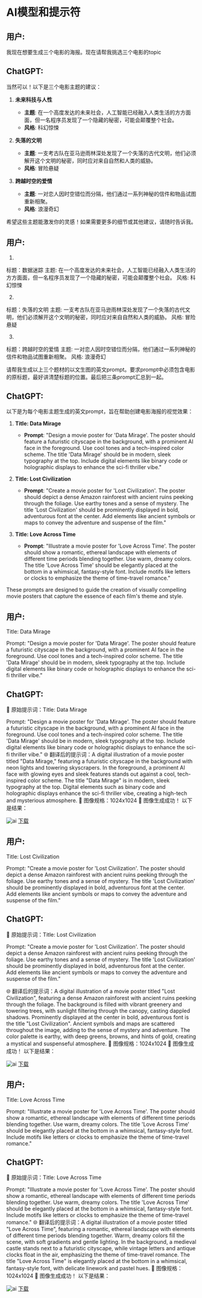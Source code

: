 # AI模型和提示符

## 用户:
我现在想要生成三个电影的海报。现在请帮我挑选三个电影的topic

## ChatGPT:
当然可以！以下是三个电影主题的建议：

1. **未来科技与人性**  
   - **主题**: 在一个高度发达的未来社会，人工智能已经融入人类生活的方方面面，但一名程序员发现了一个隐藏的秘密，可能会颠覆整个社会。
   - **风格**: 科幻惊悚

2. **失落的文明**  
   - **主题**: 一支考古队在亚马逊雨林深处发现了一个失落的古代文明，他们必须解开这个文明的秘密，同时应对来自自然和人类的威胁。
   - **风格**: 冒险悬疑

3. **跨越时空的爱情**  
   - **主题**: 一对恋人因时空错位而分隔，他们通过一系列神秘的信件和物品试图重新相聚。
   - **风格**: 浪漫奇幻

希望这些主题能激发你的灵感！如果需要更多的细节或其他建议，请随时告诉我。

## 用户:
1.
标题：数据迷踪
主题: 在一个高度发达的未来社会，人工智能已经融入人类生活的方方面面，但一名程序员发现了一个隐藏的秘密，可能会颠覆整个社会。
风格: 科幻惊悚

2.
标题：失落的文明
主题: 一支考古队在亚马逊雨林深处发现了一个失落的古代文明，他们必须解开这个文明的秘密，同时应对来自自然和人类的威胁。
风格: 冒险悬疑

3.
标题：跨越时空的爱情
主题: 一对恋人因时空错位而分隔，他们通过一系列神秘的信件和物品试图重新相聚。
风格: 浪漫奇幻

请帮我生成以上三个题材的以文生图的英文prompt。要求prompt中必须包含电影的原标题，最好讲清楚标题的位置。最后把三条prompt汇总到一起。

## ChatGPT:
以下是为每个电影主题生成的英文prompt，旨在帮助创建电影海报的视觉效果：

1. **Title: Data Mirage**
   - **Prompt**: "Design a movie poster for 'Data Mirage'. The poster should feature a futuristic cityscape in the background, with a prominent AI face in the foreground. Use cool tones and a tech-inspired color scheme. The title 'Data Mirage' should be in modern, sleek typography at the top. Include digital elements like binary code or holographic displays to enhance the sci-fi thriller vibe."

2. **Title: Lost Civilization**
   - **Prompt**: "Create a movie poster for 'Lost Civilization'. The poster should depict a dense Amazon rainforest with ancient ruins peeking through the foliage. Use earthy tones and a sense of mystery. The title 'Lost Civilization' should be prominently displayed in bold, adventurous font at the center. Add elements like ancient symbols or maps to convey the adventure and suspense of the film."

3. **Title: Love Across Time**
   - **Prompt**: "Illustrate a movie poster for 'Love Across Time'. The poster should show a romantic, ethereal landscape with elements of different time periods blending together. Use warm, dreamy colors. The title 'Love Across Time' should be elegantly placed at the bottom in a whimsical, fantasy-style font. Include motifs like letters or clocks to emphasize the theme of time-travel romance."

These prompts are designed to guide the creation of visually compelling movie posters that capture the essence of each film's theme and style.

## 用户:
Title: Data Mirage

Prompt: "Design a movie poster for 'Data Mirage'. The poster should feature a futuristic cityscape in the background, with a prominent AI face in the foreground. Use cool tones and a tech-inspired color scheme. The title 'Data Mirage' should be in modern, sleek typography at the top. Include digital elements like binary code or holographic displays to enhance the sci-fi thriller vibe."

## ChatGPT:
🎨 原始提示词：Title: Data Mirage

Prompt: "Design a movie poster for 'Data Mirage'. The poster should feature a futuristic cityscape in the background, with a prominent AI face in the foreground. Use cool tones and a tech-inspired color scheme. The title 'Data Mirage' should be in modern, sleek typography at the top. Include digital elements like binary code or holographic displays to enhance the sci-fi thriller vibe."
🌐 翻译后的提示词：A digital illustration of a movie poster titled "Data Mirage," featuring a futuristic cityscape in the background with neon lights and towering skyscrapers. In the foreground, a prominent AI face with glowing eyes and sleek features stands out against a cool, tech-inspired color scheme. The title "Data Mirage" is in modern, sleek typography at the top. Digital elements such as binary code and holographic displays enhance the sci-fi thriller vibe, creating a high-tech and mysterious atmosphere.
📐 图像规格：1024x1024
🌟 图像生成成功！
以下是结果：

![ai](https://sf-maas-uat-prod.oss-cn-shanghai.aliyuncs.com/outputs/98aee1a2-7883-4ca4-9dd0-2022c8a8453b_0.png)
[下载](https://sf-maas-uat-prod.oss-cn-shanghai.aliyuncs.com/outputs/98aee1a2-7883-4ca4-9dd0-2022c8a8453b_0.png)

## 用户:
Title: Lost Civilization

Prompt: "Create a movie poster for 'Lost Civilization'. The poster should depict a dense Amazon rainforest with ancient ruins peeking through the foliage. Use earthy tones and a sense of mystery. The title 'Lost Civilization' should be prominently displayed in bold, adventurous font at the center. Add elements like ancient symbols or maps to convey the adventure and suspense of the film."


## ChatGPT:
🎨 原始提示词：Title: Lost Civilization

Prompt: "Create a movie poster for 'Lost Civilization'. The poster should depict a dense Amazon rainforest with ancient ruins peeking through the foliage. Use earthy tones and a sense of mystery. The title 'Lost Civilization' should be prominently displayed in bold, adventurous font at the center. Add elements like ancient symbols or maps to convey the adventure and suspense of the film."

🌐 翻译后的提示词：A digital illustration of a movie poster titled "Lost Civilization", featuring a dense Amazon rainforest with ancient ruins peeking through the foliage. The background is filled with vibrant greenery and towering trees, with sunlight filtering through the canopy, casting dappled shadows. Prominently displayed at the center in bold, adventurous font is the title "Lost Civilization". Ancient symbols and maps are scattered throughout the image, adding to the sense of mystery and adventure. The color palette is earthy, with deep greens, browns, and hints of gold, creating a mystical and suspenseful atmosphere.
📐 图像规格：1024x1024
🌟 图像生成成功！
以下是结果：

![ai](https://sf-maas-uat-prod.oss-cn-shanghai.aliyuncs.com/outputs/5081a731-5ade-4db5-87eb-fb8406f3afb2_0.png)
[下载](https://sf-maas-uat-prod.oss-cn-shanghai.aliyuncs.com/outputs/5081a731-5ade-4db5-87eb-fb8406f3afb2_0.png)

## 用户:
Title: Love Across Time

Prompt: "Illustrate a movie poster for 'Love Across Time'. The poster should show a romantic, ethereal landscape with elements of different time periods blending together. Use warm, dreamy colors. The title 'Love Across Time' should be elegantly placed at the bottom in a whimsical, fantasy-style font. Include motifs like letters or clocks to emphasize the theme of time-travel romance."

## ChatGPT:
🎨 原始提示词：Title: Love Across Time

Prompt: "Illustrate a movie poster for 'Love Across Time'. The poster should show a romantic, ethereal landscape with elements of different time periods blending together. Use warm, dreamy colors. The title 'Love Across Time' should be elegantly placed at the bottom in a whimsical, fantasy-style font. Include motifs like letters or clocks to emphasize the theme of time-travel romance."
🌐 翻译后的提示词：A digital illustration of a movie poster titled "Love Across Time", featuring a romantic, ethereal landscape with elements of different time periods blending together. Warm, dreamy colors fill the scene, with soft gradients and gentle lighting. In the background, a medieval castle stands next to a futuristic cityscape, while vintage letters and antique clocks float in the air, emphasizing the theme of time-travel romance. The title "Love Across Time" is elegantly placed at the bottom in a whimsical, fantasy-style font, with delicate linework and pastel hues.
📐 图像规格：1024x1024
🌟 图像生成成功！
以下是结果：

![ai](https://sf-maas-uat-prod.oss-cn-shanghai.aliyuncs.com/outputs/49f7c8a9-c61f-45da-8268-d4f95b170276_0.png)
[下载](https://sf-maas-uat-prod.oss-cn-shanghai.aliyuncs.com/outputs/49f7c8a9-c61f-45da-8268-d4f95b170276_0.png)